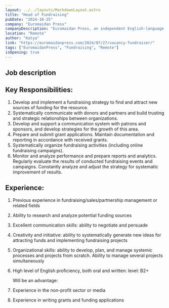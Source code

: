 ```yaml
---
layout: ../../layouts/MarkdownLayout.astro
title: "Head of Fundraising"
pubDate: "2024-10-25"
company: "Euromaidan Press"
companyDescription: "Euromaidan Press, an independent English-language online publication about Ukraine, is searching for a fundraising manager to manage the system of attracting funds for media development."
location: "Remote"
author: "Katya"
link: "https://euromaidanpress.com/2024/07/27/vacancy-fundraiser/"
tags: ["EuromaidanPress", "Fundraising", "Remote"]
isOpening: true
---
```


## Job description


## Key Responsibilities:
1. Develop and implement a fundraising strategy to find and attract new sources of funding for the resource.
2. Systematically communicate with donors and partners and build trusting and strategic relationships between organizations.
3. Develop and support a communication system with patrons and sponsors, and develop strategies for the growth of this area.
4. Prepare and submit grant applications. Maintain documentation and reporting in accordance with received grants.
5. Systematically organize fundraising activities (including online fundraising campaigns).
6. Monitor and analyze performance and prepare reports and analytics. Regularly evaluate the results of conducted fundraising events and campaigns. Constantly analyze and adjust the strategy for systematic improvement of results.


## Experience:

1. Previous experience in fundraising/sales/partnership management or related fields
2. Ability to research and analyze potential funding sources
3. Excellent communication skills: ability to negotiate and persuade
4. Creativity and initiative: ability to systematically generate new ideas for attracting funds and implementing fundraising projects
5. Organizational skills: ability to develop, plan, and manage systemic processes and projects from scratch. Ability to manage several projects simultaneously
6. High level of English proficiency, both oral and written: level: B2+

   Will be an advantage:
1. Experience in the non-profit sector or media
2. Experience in writing grants and funding applications


